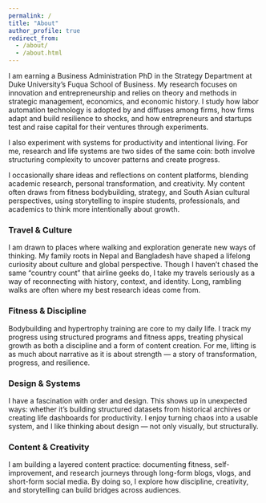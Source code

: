 ```yaml
---
permalink: /
title: "About"
author_profile: true
redirect_from: 
  - /about/
  - /about.html
---
```

I am earning a Business Administration PhD in the Strategy Department at Duke University’s Fuqua School of Business. My research focuses on innovation and entrepreneurship and relies on theory and methods in strategic management, economics, and economic history. I study how labor automation technology is adopted by and diffuses among firms, how firms adapt and build resilience to shocks, and how entrepreneurs and startups test and raise capital for their ventures through experiments.

I also experiment with systems for productivity and intentional living. For me, research and life systems are two sides of the same coin: both involve structuring complexity to uncover patterns and create progress.

I occasionally share ideas and reflections on content platforms, blending academic research, personal transformation, and creativity. My content often draws from fitness bodybuilding, strategy, and South Asian cultural perspectives, using storytelling to inspire students, professionals, and academics to think more intentionally about growth.

### Travel & Culture
I am drawn to places where walking and exploration generate new ways of thinking. My family roots in Nepal and Bangladesh have shaped a lifelong curiosity about culture and global perspective. Though I haven’t chased the same “country count” that airline geeks do, I take my travels seriously as a way of reconnecting with history, context, and identity. Long, rambling walks are often where my best research ideas come from.

### Fitness & Discipline
Bodybuilding and hypertrophy training are core to my daily life. I track my progress using structured programs and fitness apps, treating physical growth as both a discipline and a form of content creation. For me, lifting is as much about narrative as it is about strength — a story of transformation, progress, and resilience.

### Design & Systems
I have a fascination with order and design. This shows up in unexpected ways: whether it’s building structured datasets from historical archives or creating life dashboards for productivity. I enjoy turning chaos into a usable system, and I like thinking about design — not only visually, but structurally.

### Content & Creativity
I am building a layered content practice: documenting fitness, self-improvement, and research journeys through long-form blogs, vlogs, and short-form social media. By doing so, I explore how discipline, creativity, and storytelling can build bridges across audiences.
